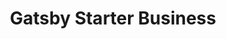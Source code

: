 ---
templateKey: 'home-page'
title: Gatsby Starter Business
meta_title: Home | Gatsby Starter Business
meta_description: >-
  Cum sociis natoque penatibus et magnis dis parturient montes, nascetur
  ridiculus mus. Aenean eu leo quam. Pellentesque ornare sem lacinia quam
  venenatis vestibulum. Sed posuere consectetur est at lobortis. Cras mattis
  consectetur purus sit amet fermentum.
heading: Комнаты
description: >-
  Посмотри наши комнаты
offerings:
  blurbs:
    - image: /img/coffee.png
      text: >
        Комната 1
    - image: /img/coffee-gear.png
      text: >
        Комната 2
    - image: /img/tutorials.png
      text: >
        Комната 3
    - image: /img/meeting-space.png
      text: >
        Комната 4
testimonials:
  - author: Турист
    quote: >-
      Очень красивые комнаты и чисто
  - author: Турист 2
    quote: >-
      Нам очень понравилось
---